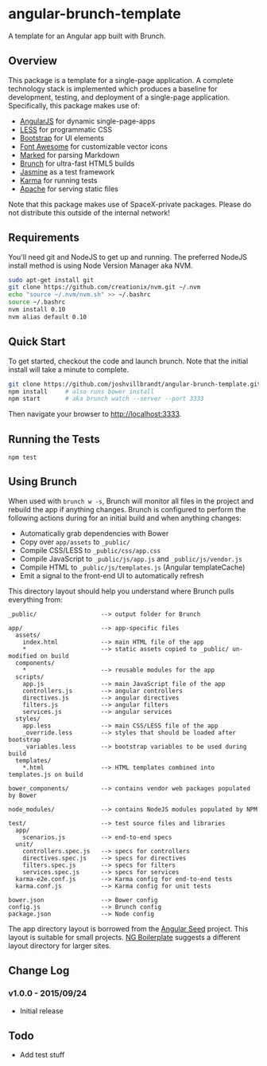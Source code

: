 # angular-brunch-template

A template for an Angular app built with Brunch.

## Overview

This package is a template for a single-page application. A complete technology stack is implemented which produces a baseline for development, testing, and deployment of a single-page application. Specifically, this package makes use of:

* [AngularJS](http://angularjs.org) for dynamic single-page-apps
* [LESS](http://lesscss.org/) for programmatic CSS
* [Bootstrap](http://getbootstrap.com) for UI elements
* [Font Awesome](http://fortawesome.github.io/Font-Awesome/) for customizable vector icons
* [Marked](https://github.com/chjj/marked) for parsing Markdown
* [Brunch](http://brunch.io) for ultra-fast HTML5 builds
* [Jasmine](http://jasmine.github.io/) as a test framework
* [Karma](https://github.com/karma-runner/karma) for running tests
* [Apache](http://httpd.apache.org/) for serving static files

Note that this package makes use of SpaceX-private packages. Please do not distribute this outside of the internal network!

## Requirements

You'll need git and NodeJS to get up and running. The preferred NodeJS install method is using Node Version Manager aka NVM.

```bash
sudo apt-get install git
git clone https://github.com/creationix/nvm.git ~/.nvm
echo "source ~/.nvm/nvm.sh" >> ~/.bashrc
source ~/.bashrc
nvm install 0.10
nvm alias default 0.10
```

## Quick Start

To get started, checkout the code and launch brunch. Note that the initial install will take a minute to complete.

```bash
git clone https://github.com/joshvillbrandt/angular-brunch-template.git
npm install     # also runs bower install
npm start       # aka brunch watch --server --port 3333
```

Then navigate your browser to [http://localhost:3333](http://localhost:3333).

## Running the Tests

```
npm test
```

## Using Brunch

When used with `brunch w -s`, Brunch will monitor all files in the project and rebuild the app if anything changes. Brunch is configured to perform the following actions during for an initial build and when anything changes:

* Automatically grab dependencies with Bower
* Copy over `app/assets` to `_public/`
* Compile CSS/LESS to `_public/css/app.css`
* Compile JavaScript to `_public/js/app.js` and `_public/js/vendor.js`
* Compile HTML to `_public/js/templates.js` (Angular templateCache)
* Emit a signal to the front-end UI to automatically refresh

This directory layout should help you understand where Brunch pulls everything from:

```
_public/                  --> output folder for Brunch

app/                      --> app-specific files
  assets/
    index.html            --> main HTML file of the app
    *                     --> static assets copied to _public/ un-modified on build
  components/
    *                     --> reusable modules for the app
  scripts/
    app.js                --> main JavaScript file of the app
    controllers.js        --> angular controllers
    directives.js         --> angular directives
    filters.js            --> angular filters
    services.js           --> angular services
  styles/
    app.less              --> main CSS/LESS file of the app
    _override.less        --> styles that should be loaded after bootstrap
    _variables.less       --> bootstrap variables to be used during build
  templates/
    *.html                --> HTML templates combined into templates.js on build

bower_components/         --> contains vendor web packages populated by Bower

node_modules/             --> contains NodeJS modules populated by NPM

test/                     --> test source files and libraries
  app/
    scenarios.js          --> end-to-end specs
  unit/
    controllers.spec.js   --> specs for controllers
    directives.spec.js    --> specs for directives
    filters.spec.js       --> specs for filters
    services.spec.js      --> specs for services
  karma-e2e.conf.js       --> Karma config for end-to-end tests
  karma.conf.js           --> Karma config for unit tests

bower.json                --> Bower config
config.js                 --> Brunch config
package.json              --> Node config
```

The app directory layout is borrowed from the [Angular Seed](https://github.com/angular/angular-seed) project. This layout is suitable for small projects. [NG Boilerplate](http://joshdmiller.github.io/ng-boilerplate/) suggests a different layout directory for larger sites.

## Change Log

### v1.0.0 - 2015/09/24

* Initial release

## Todo

* Add test stuff
